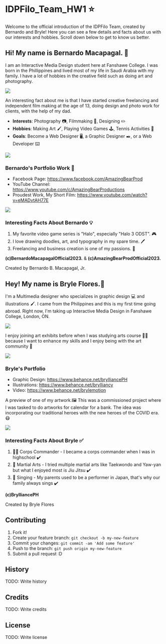 # IDPFilo_Team_HW1 :star:
Welcome to the official introduction of the IDPFilo Team, created by Bernardo and Bryle! Here you can see a few details and facts about us with our interests and hobbies. Scroll down below to get to know us better.

## Hi! My name is Bernardo Macapagal. :bear:

I am an Interactive Media Design student here at Fanshawe College. I was born in the Phillippines and lived most of my life in Saudi Arabia with my family. I have a lot of hobbies in the creative field such as doing art and photography.



<img src=/images/bernardo_cover_photo.jpg>



An interesting fact about me is that I have started creative freelancing and independent film making at the age of 13, doing design and photo work for clients, with the help of my dad.

- __Interests__: Photography :camera:, Filmmaking :movie_camera:, Designing :pencil2:
- __Hobbies__: Making Art :paintbrush:, Playing Video Games :joystick:, Tennis Activities :tennis:
- __Goals__: Become a Web Designer :desktop_computer:, a Graphic Designer :black_nib:, or a Web Developer :keyboard:



<img src=/images/company_photo.jpg>



### Bernardo's Portfolio Work :notebook:

 - Facebook Page: https://www.facebook.com/AmazingBearProd
 - YouTube Channel: https://www.youtube.com/c/AmazingBearProductions
 - Proudest Work, My Short Film: https://www.youtube.com/watch?v=eMADvtAH77E



<img src=/images/shortfilm_bernardo.jpg>


### Interesting Facts About Bernardo :bulb:

1. My favorite video game series is "Halo", especially "Halo 3 ODST". :video_game:
2. I love drawing doodles, art, and typography in my spare time. :pen:
3. Freelancing and business creation is one of my passions. :office:

__(c)BernardoMacapagalOfficial2023.__ & __(c)AmazingBearProdOfficial2023.__

Created by Bernardo B. Macapagal, Jr.


## Hey! My name is Bryle Flores.:star2:

I'm a Multimedia designer who specializes in graphic design :computer: and illustrations :paintbrush:. I came from the Philippines and this is my first time going abroad. Right now, I'm taking up Interactive Media Design in Fanshawe College, London, ON.

<img src=/images/bryle_photo1.jpg>

I enjoy joining art exhibits before when I was studying arts course :man_student: because I want to enhance my skills and I enjoy being with the art community :busts_in_silhouette:

<img src=/images/bryle_photo2_exhibit.jpg>

### Bryle's Portfolio
- Graphic Design: https://www.behance.net/brylliancePH
- Illustrations: https://www.behance.net/brylliancy
- Video: https://www.behance.net/brylemotion

A preview of one of my artwork.:framed_picture:
 This was a commissioned project where I was tasked to do artworks for calendar for a bank. The idea was incorporating our traditional heroes with the new heroes of the COVID era. :mask: 


<img src=/images/bryle_photo3_sample1.jpg>

### Interesting Facts About Bryle :white_check_mark:
1. :policeman: Corps Commander - I became a corps commander when I was in highschool :heavy_check_mark:
2. :martial_arts_uniform: Martial Arts - I tried multiple martial arts like Taekwondo and Yaw-yan but what I enjoyed most is Jiu Jitsu :heavy_check_mark:
3. :microphone: Singing - My parents used to be a performer in Japan, that's why our family always sings :heavy_check_mark:


__(c)BrylliancePH__

Created by Bryle Flores





## Contributing
1. Fork it!
2. Create your feature branch: `git checkout -b my-new-feature`
3. Commit your changes: `git commit -am 'Add some feature'`
4. Push to the branch: `git push origin my-new-feature`
5. Submit a pull request :D

## History
TODO: Write history

## Credits
TODO: Write credits

## License
TODO: Write license